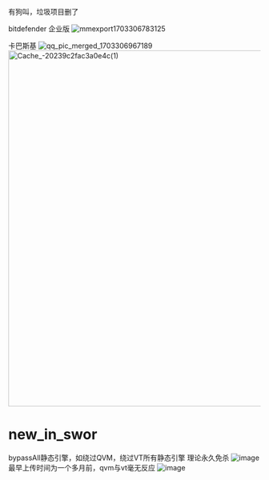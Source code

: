 有狗叫，垃圾项目删了




bitdefender 企业版
![mmexport1703306783125](https://github.com/snnxyss/new_in_swor/assets/96976810/78dcde7c-6e4c-40a4-874b-87077178006f)


卡巴斯基
![qq_pic_merged_1703306967189](https://github.com/snnxyss/new_in_swor/assets/96976810/44dff120-7d67-48aa-a1fe-16a801031953)
<img width="712" alt="Cache_-20239c2fac3a0e4c(1)" src="https://github.com/snnxyss/new_in_swor/assets/96976810/3d55d268-faf8-4870-a852-6aee3ec21f6a">

# new_in_swor
bypassAll静态引擎，如绕过QVM，绕过VT所有静态引擎   理论永久免杀
![image](https://github.com/snnxyss/new_in_swor/assets/96976810/8dfba83a-38ed-4ffd-9fa9-13387dacdb12)
最早上传时间为一个多月前，qvm与vt毫无反应
![image](https://github.com/snnxyss/new_in_swor/assets/96976810/1c3a356b-532b-40d7-886d-7e0e4678fd91)


